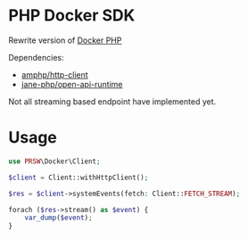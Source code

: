 # PHP Docker SDK

Rewrite version of [Docker PHP](https://github.com/docker-php/docker-php)

Dependencies:

- [amphp/http-client](https://github.com/amphp/http-client)
- [jane-php/open-api-runtime](https://github.com/jane-php/open-api-runtime)

Not all streaming based endpoint have implemented yet.

# Usage

```php
use PRSW\Docker\Client;

$client = Client::withHttpClient();

$res = $client->systemEvents(fetch: Client::FETCH_STREAM);

forach ($res->stream() as $event) {
    var_dump($event);
}
```